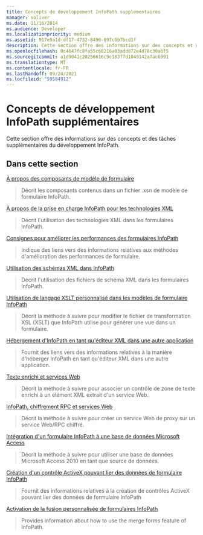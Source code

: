```yaml
---
title: Concepts de développement InfoPath supplémentaires
manager: soliver
ms.date: 11/16/2014
ms.audience: Developer
ms.localizationpriority: medium
ms.assetid: 917e9a1d-df17-4732-8496-097c6b7bcd1f
description: Cette section offre des informations sur des concepts et des tâches supplémentaires du développement InfoPath.
ms.openlocfilehash: 0c4647fc8fa55c60216a03add872e4d78c30a6f5
ms.sourcegitcommit: a1d9041c20256616c9c183f7d1049142a7ac6991
ms.translationtype: MT
ms.contentlocale: fr-FR
ms.lasthandoff: 09/24/2021
ms.locfileid: "59584912"
---
```

# <a name="additional-infopath-development-concepts"></a>Concepts de développement InfoPath supplémentaires

Cette section offre des informations sur des concepts et des tâches supplémentaires du développement InfoPath.
  
## <a name="in-this-section"></a>Dans cette section

[À propos des composants de modèle de formulaire](about-form-template-components.md)
  
> Décrit les composants contenus dans un fichier .xsn de modèle de formulaire InfoPath.
    
[À propos de la prise en charge InfoPath pour les technologies XML](about-infopath-support-for-xml-technologies.md)
  
> Décrit l'utilisation des technologies XML dans les formulaires InfoPath.
    
[Consignes pour améliorer les performances des formulaires InfoPath](guidelines-for-improving-the-performance-of-infopath-forms.md)
  
> Indique des liens vers des informations relatives aux méthodes d'amélioration des performances de formulaire.
    
[Utilisation des schémas XML dans InfoPath](working-with-xml-schemas-in-infopath.md)
  
> Décrit l'utilisation des fichiers de schéma XML dans les formulaires InfoPath.
    
[Utilisation de langage XSLT personnalisé dans les modèles de formulaire InfoPath](using-custom-xslt-in-infopath-form-templates.md)
  
> Décrit la méthode à suivre pour modifier le fichier de transformation XSL (XSLT) que InfoPath utilise pour générer une vue dans un formulaire.
    
[Hébergement d'InfoPath en tant qu'éditeur XML dans une autre application](hosting-infopath-as-an-xml-editor-in-another-application.md)
  
> Fournit des liens vers des informations relatives à la manière d'héberger InfoPath en tant qu'éditeur XML dans une autre application.
    
[Texte enrichi et services Web](rich-text-and-web-services.md)
  
> Décrit la méthode à suivre pour associer un contrôle de zone de texte enrichi à un élément XML extrait d'un service Web.
    
[InfoPath, chiffrement RPC et services Web](infopath-rpc-encoding-and-web-services.md)
  
> Décrit la méthode à suivre pour créer un service Web de proxy sur un service Web/RPC chiffré.
    
[Intégration d'un formulaire InfoPath à une base de données Microsoft Access](integrate-an-infopath-form-with-a-microsoft-access-database.md)
  
> Décrit la méthode à suivre pour utiliser une base de données Microsoft Access 2010 en tant que source de données.
    
[Création d'un contrôle ActiveX pouvant lier des données de formulaire InfoPath](create-an-activex-control-that-can-bind-to-infopath-form-data.md)
  
> Fournit des informations relatives à la création de contrôles ActiveX pouvant lier des données de formulaire InfoPath
    
[Activation de la fusion personnalisée de formulaires InfoPath](enable-custom-merging-of-infopath-forms.md)
  
> Provides information about how to use the merge forms feature of InfoPath.
    

